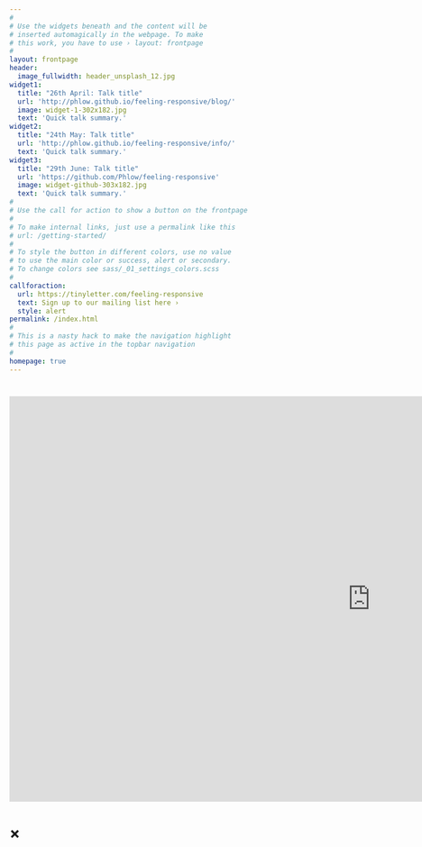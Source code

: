 ```yaml
---
#
# Use the widgets beneath and the content will be
# inserted automagically in the webpage. To make
# this work, you have to use › layout: frontpage
#
layout: frontpage
header:
  image_fullwidth: header_unsplash_12.jpg
widget1:
  title: "26th April: Talk title"
  url: 'http://phlow.github.io/feeling-responsive/blog/'
  image: widget-1-302x182.jpg
  text: 'Quick talk summary.'
widget2:
  title: "24th May: Talk title"
  url: 'http://phlow.github.io/feeling-responsive/info/'
  text: 'Quick talk summary.'
widget3:
  title: "29th June: Talk title"
  url: 'https://github.com/Phlow/feeling-responsive'
  image: widget-github-303x182.jpg
  text: 'Quick talk summary.'
#
# Use the call for action to show a button on the frontpage
#
# To make internal links, just use a permalink like this
# url: /getting-started/
#
# To style the button in different colors, use no value
# to use the main color or success, alert or secondary.
# To change colors see sass/_01_settings_colors.scss
#
callforaction:
  url: https://tinyletter.com/feeling-responsive
  text: Sign up to our mailing list here ›
  style: alert
permalink: /index.html
#
# This is a nasty hack to make the navigation highlight
# this page as active in the topbar navigation
#
homepage: true
---
```

#
#  <div id="videoModal" class="reveal-modal large" data-reveal="">
#  <div class="flex-video widescreen vimeo" style="display: block;">
#    <iframe width="1280" height="720" src="https://www.youtube.com/embed/3b5zCFSmVvU" frameborder="0" allowfullscreen></iframe>
#  </div>
#  <a class="close-reveal-modal">&#215;</a>
# </div>
#
